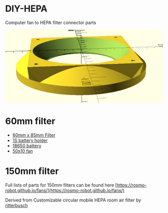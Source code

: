 # DIY-HEPA
Computer fan to HEPA filter connector parts

![img](https://raw.githubusercontent.com/samuk/DIY-HEPA/main/pictures/hepa.png)


# 60mm filter
- [60mm x 85mm Filter](https://www.amazon.ca/PUREBURG-Replacement-Compatible-Enrichment-PEPERSFIL/dp/B09ZTPW2RG)
- [1S battery holder](https://www.aliexpress.com/item/1005005302630986.html)
- [18650 battery](https://s.click.aliexpress.com/e/_DdfBurF)
- [50x10 fan](https://s.click.aliexpress.com/e/_DcuT5D7)

# 150mm filter

Full lists of parts for 150mm filters can be found here [https://rosmo-robot.github.io/fans/](https://rosmo-robot.github.io/fans/)

Derived from Customizable circular mobile HEPA room air filter by [ritterbusch](https://www.thingiverse.com/thing:4860712)

